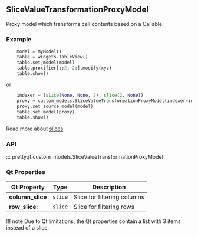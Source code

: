 ## SliceValueTransformationProxyModel

Proxy model which transforms cell contents based on a Callable.

### Example

```py
    model = MyModel()
    table = widgets.TableView()
    table.set_model(model)
    table.proxifier[::2, 2:].modify(xyz)
    table.show()
```

or

```py
    indexer = (slice(None, None, 2), slice(2, None))
    proxy = custom_models.SliceValueTransformationProxyModel(indexer=indexer)
    proxy.set_source_model(model)
    table.set_model(proxy)
    table.show()
```

Read more about [slices](https://docs.python.org/3/library/functions.html#slice).

### API

::: prettyqt.custom_models.SliceValueTransformationProxyModel

### Qt Properties

| Qt Property      | Type     | Description                  |
| -----------------|----------| ---------------------------- |
| **column_slice** | `slice`  | Slice for filtering columns  |
| **row_slice**:   | `slice`  | Slice for filtering rows     |

!!! note
    Due to Qt limitations, the Qt properties contain a list with 3 items instead of a slice.
